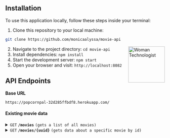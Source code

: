 ## Installation

To use this application locally, follow these steps inside your terminal:

1. Clone this repository to your local machine:
```bash
git clone https://github.com/monicaalyssa/movie-api
```
<img align="right" src="https://raw.githubusercontent.com/Tarikul-Islam-Anik/Telegram-Animated-Emojis/main/People/Woman%20Technologist.webp" alt="Woman Technologist" width="115"/>

2. Navigate to the project directory: `cd movie-api`
3. Install dependencies: `npm install`
4. Start the development server: `npm start`
5. Open your browser and visit: `http://localhost:8082`

## API Endpoints

**Base URL**
``` 
https://popcornpal-32d285ffbdf8.herokuapp.com/ 
```

#### Existing movie data

<details>
 <summary><code>GET</code> <code><b>/movies</b></code> <code>(gets a list of all movies)</code></summary>

##### Parameters

> | None |
> |---------------|

##### Responses

> | HTTP Code     | Content-Type                      | Response                                                            |
> |---------------|-----------------------------------|---------------------------------------------------------------------|
> | `201`         | `application/json; charset=utf-8`        | JSON array of objects 

</details>

<details>
 <summary><code>GET</code> <code><b>/movies/{uuid}</b></code> <code>(gets data about a specific movie by id)</code></summary>

##### Parameters

> | Name   | Data Type      | Description                                          |
> |--------|----------------|------------------------------------------------------|
> | `uuid` | string         | The specific movie id                 |


##### Responses

> | HTTP Code     | Content-Type                      | Response                                                            |
> |---------------|-----------------------------------|---------------------------------------------------------------------|
> | `201`         | `application/json; charset=utf-8`        | JSON object 
> | `500`         | `text/html; charset=utf-8`        | `"Error: " + message`

</details>                                                  
